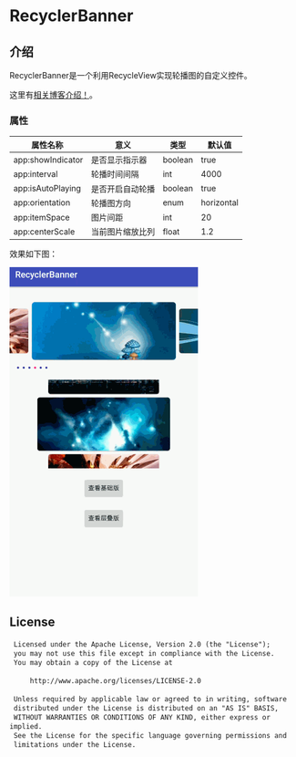 # RecyclerBanner
## 介绍
RecyclerBanner是一个利用RecycleView实现轮播图的自定义控件。

这里有[相关博客介绍！](https://juejin.im/post/5a13a28c51882512a860ee6a)。

### 属性


| **属性名称**  | **意义** | **类型** | **默认值** |
| --- | --- | --- | --- |
| app:showIndicator | 是否显示指示器 | boolean | true |
| app:interval | 轮播时间间隔 | int | 4000 |
| app:isAutoPlaying | 是否开启自动轮播 | boolean | true |
| app:orientation | 轮播图方向 | enum | horizontal |
| app:itemSpace | 图片间距 | int | 20 |
| app:centerScale | 当前图片缩放比列 | float | 1.2 |

效果如下图：

![](./pictures/banner.gif)

## License



     Licensed under the Apache License, Version 2.0 (the "License");
     you may not use this file except in compliance with the License.
     You may obtain a copy of the License at

         http://www.apache.org/licenses/LICENSE-2.0

     Unless required by applicable law or agreed to in writing, software
     distributed under the License is distributed on an "AS IS" BASIS,
     WITHOUT WARRANTIES OR CONDITIONS OF ANY KIND, either express or implied.
     See the License for the specific language governing permissions and
     limitations under the License.


